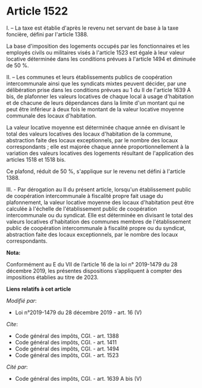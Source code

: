 # Article 1522

I. – La taxe est établie d'après le revenu net servant de base à la taxe foncière, défini par l'article 1388.

La base d'imposition des logements occupés par les fonctionnaires et les employés civils ou militaires visés à l'article 1523
est égale à leur valeur locative déterminée dans les conditions prévues à l'article 1494 et diminuée de 50 %.

II. – Les communes et leurs établissements publics de coopération intercommunale ainsi que les syndicats mixtes peuvent
décider, par une délibération prise dans les conditions prévues au 1 du II de l'article 1639 A bis, de plafonner les valeurs
locatives de chaque local à usage d'habitation et de chacune de leurs dépendances dans la limite d'un montant qui ne peut
être inférieur à deux fois le montant de la valeur locative moyenne communale des locaux d'habitation.

La valeur locative moyenne est déterminée chaque année en divisant le total des valeurs locatives des locaux d'habitation de
la commune, abstraction faite des locaux exceptionnels, par le nombre des locaux correspondants ; elle est majorée chaque
année proportionnellement à la variation des valeurs locatives des logements résultant de l'application des articles 1518 et
1518 bis.

Ce plafond, réduit de 50 %, s'applique sur le revenu net défini à l'article 1388.

III. - Par dérogation au II du présent article, lorsqu'un établissement public de coopération intercommunale à fiscalité
propre fait usage du plafonnement, la valeur locative moyenne des locaux d'habitation peut être calculée à l'échelle de
l'établissement public de coopération intercommunale ou du syndicat. Elle est déterminée en divisant le total des valeurs
locatives d'habitation des communes membres de l'établissement public de coopération intercommunale à fiscalité propre ou du
syndicat, abstraction faite des locaux exceptionnels, par le nombre des locaux correspondants.

**Nota:**

Conformément au E du VII de l’article 16 de la loi n° 2019-1479 du 28 décembre 2019, les présentes dispositions s’appliquent
à compter des impositions établies au titre de 2023.

**Liens relatifs à cet article**

_Modifié par_:

  - Loi n°2019-1479 du 28 décembre 2019 - art. 16 (V)

_Cite_:

  - Code général des impôts, CGI. - art. 1388
  - Code général des impôts, CGI. - art. 1411
  - Code général des impôts, CGI. - art. 1494
  - Code général des impôts, CGI. - art. 1523

_Cité par_:

  - Code général des impôts, CGI. - art. 1639 A bis (V)
